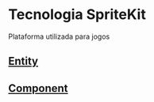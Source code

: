 # Tecnologia SpriteKit

Plataforma utilizada para jogos

## [Entity](https://github.com/ghsumiyasu/Swift/blob/main/README-SpriteKit-Entidade-br-pt.md)
## [Component](https://github.com/ghsumiyasu/Swift/blob/main/README-SpriteKit-Componente-br-pt.md)